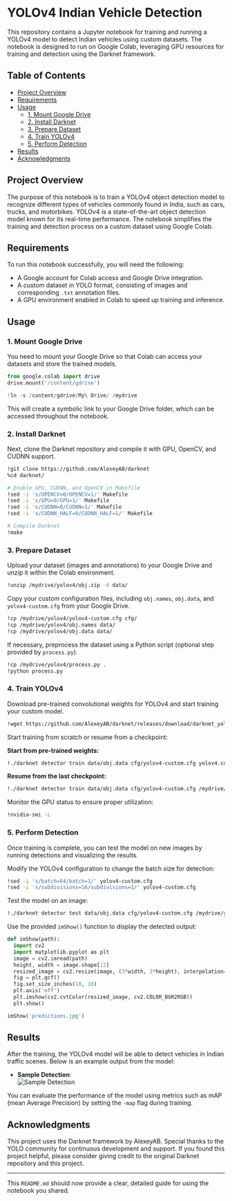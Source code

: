 # YOLOv4 Indian Vehicle Detection

This repository contains a Jupyter notebook for training and running a YOLOv4 model to detect Indian vehicles using custom datasets. The notebook is designed to run on Google Colab, leveraging GPU resources for training and detection using the Darknet framework.

## Table of Contents
- [Project Overview](#project-overview)
- [Requirements](#requirements)
- [Usage](#usage)
  - [1. Mount Google Drive](#1-mount-google-drive)
  - [2. Install Darknet](#2-install-darknet)
  - [3. Prepare Dataset](#3-prepare-dataset)
  - [4. Train YOLOv4](#4-train-yolov4)
  - [5. Perform Detection](#5-perform-detection)
- [Results](#results)
- [Acknowledgments](#acknowledgments)

## Project Overview
The purpose of this notebook is to train a YOLOv4 object detection model to recognize different types of vehicles commonly found in India, such as cars, trucks, and motorbikes. YOLOv4 is a state-of-the-art object detection model known for its real-time performance. The notebook simplifies the training and detection process on a custom dataset using Google Colab.

## Requirements
To run this notebook successfully, you will need the following:
- A Google account for Colab access and Google Drive integration.
- A custom dataset in YOLO format, consisting of images and corresponding `.txt` annotation files.
- A GPU environment enabled in Colab to speed up training and inference.

## Usage

### 1. Mount Google Drive
You need to mount your Google Drive so that Colab can access your datasets and store the trained models.

```python
from google.colab import drive
drive.mount('/content/gdrive')

!ln -s /content/gdrive/My\ Drive/ /mydrive
```

This will create a symbolic link to your Google Drive folder, which can be accessed throughout the notebook.

### 2. Install Darknet
Next, clone the Darknet repository and compile it with GPU, OpenCV, and CUDNN support.

```bash
!git clone https://github.com/AlexeyAB/darknet
%cd darknet/

# Enable GPU, CUDNN, and OpenCV in Makefile
!sed -i 's/OPENCV=0/OPENCV=1/' Makefile
!sed -i 's/GPU=0/GPU=1/' Makefile
!sed -i 's/CUDNN=0/CUDNN=1/' Makefile
!sed -i 's/CUDNN_HALF=0/CUDNN_HALF=1/' Makefile

# Compile Darknet
!make
```

### 3. Prepare Dataset
Upload your dataset (images and annotations) to your Google Drive and unzip it within the Colab environment.

```bash
!unzip /mydrive/yolov4/obj.zip -d data/
```

Copy your custom configuration files, including `obj.names`, `obj.data`, and `yolov4-custom.cfg` from your Google Drive.

```bash
!cp /mydrive/yolov4/yolov4-custom.cfg cfg/
!cp /mydrive/yolov4/obj.names data/
!cp /mydrive/yolov4/obj.data data/
```

If necessary, preprocess the dataset using a Python script (optional step provided by `process.py`).

```bash
!cp /mydrive/yolov4/process.py .
!python process.py
```

### 4. Train YOLOv4

Download pre-trained convolutional weights for YOLOv4 and start training your custom model.

```bash
!wget https://github.com/AlexeyAB/darknet/releases/download/darknet_yolo_v3_optimal/yolov4.conv.137
```

Start training from scratch or resume from a checkpoint:

**Start from pre-trained weights:**
```bash
!./darknet detector train data/obj.data cfg/yolov4-custom.cfg yolov4.conv.137 -dont_show -map
```

**Resume from the last checkpoint:**
```bash
!./darknet detector train data/obj.data cfg/yolov4-custom.cfg /mydrive/yolov4/training/yolov4-custom_last.weights -dont_show -map
```

Monitor the GPU status to ensure proper utilization:

```bash
!nvidia-smi -L
```

### 5. Perform Detection
Once training is complete, you can test the model on new images by running detections and visualizing the results.

Modify the YOLOv4 configuration to change the batch size for detection:

```bash
!sed -i 's/batch=64/batch=1/' yolov4-custom.cfg
!sed -i 's/subdivisions=16/subdivisions=1/' yolov4-custom.cfg
```

Test the model on an image:

```bash
!./darknet detector test data/obj.data cfg/yolov4-custom.cfg /mydrive/yolov4/training/yolov4-custom_best.weights /mydrive/yolo_test_images/test_image.JPG -thresh 0.3
```

Use the provided `imShow()` function to display the detected output:

```python
def imShow(path):
  import cv2
  import matplotlib.pyplot as plt
  image = cv2.imread(path)
  height, width = image.shape[:2]
  resized_image = cv2.resize(image, (3*width, 3*height), interpolation=cv2.INTER_CUBIC)
  fig = plt.gcf()
  fig.set_size_inches(18, 10)
  plt.axis('off')
  plt.imshow(cv2.cvtColor(resized_image, cv2.COLOR_BGR2RGB))
  plt.show()

imShow('predictions.jpg')
```

## Results
After the training, the YOLOv4 model will be able to detect vehicles in Indian traffic scenes. Below is an example output from the model:

- **Sample Detection**:  
  ![Sample Detection](predictions.jpg)

You can evaluate the performance of the model using metrics such as mAP (mean Average Precision) by setting the `-map` flag during training.

## Acknowledgments
This project uses the Darknet framework by AlexeyAB. Special thanks to the YOLO community for continuous development and support. If you found this project helpful, please consider giving credit to the original Darknet repository and this project.

---

This `README.md` should now provide a clear, detailed guide for using the notebook you shared.
